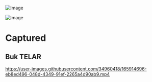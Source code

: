 ![image](https://user-images.githubusercontent.com/34960418/165915681-7215639b-ce00-4f6a-b36b-5ae38598dfc1.png)

![image](https://user-images.githubusercontent.com/34960418/165915452-1c3b834b-43d5-4b9f-bf3f-e243b3e5afd9.png)


# Captured

## Buk TELAR

https://user-images.githubusercontent.com/34960418/165914696-eb8ed496-048d-4349-91ef-2265a4d90ab9.mp4

